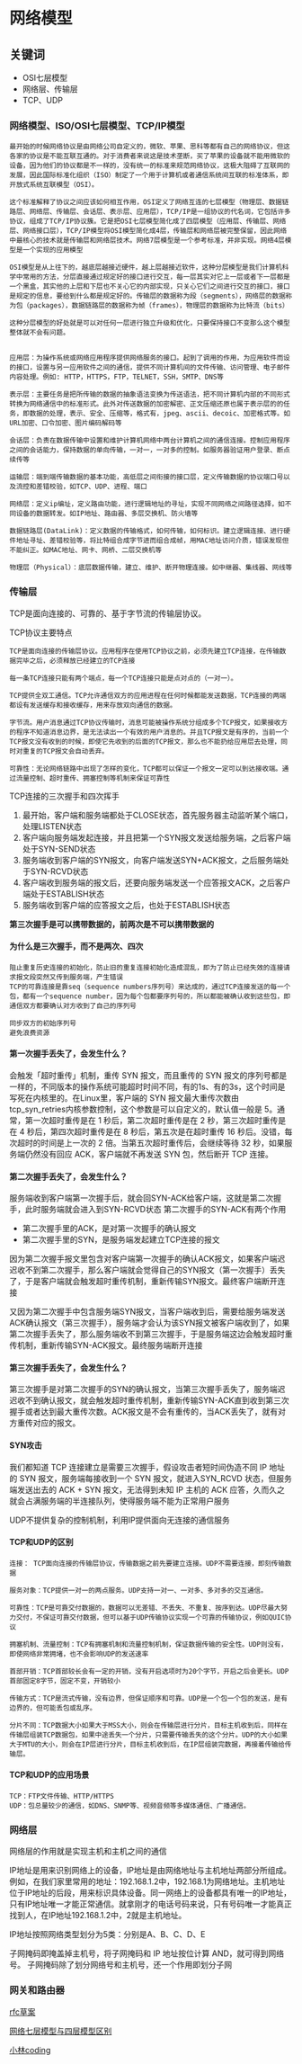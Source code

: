 # 网络模型

## 关键词
- OSI七层模型
- 网络层、传输层
- TCP、UDP

### 网络模型、ISO/OSI七层模型、TCP/IP模型
```
最开始的时候网络协议是由网络公司自定义的，微软、苹果、思科等都有自己的网络协议，但这各家的协议是不能互联互通的。对于消费者来说这是技术垄断，买了苹果的设备就不能用微软的设备，因为他们的协议都是不一样的，没有统一的标准来规范网络协议，这极大阻碍了互联网的发展，因此国际标准化组织（ISO）制定了一个用于计算机或者通信系统间互联的标准体系，即开放式系统互联模型（OSI）。

这个标准解释了协议之间应该如何相互作用，OSI定义了网络互连的七层模型（物理层、数据链路层、网络层、传输层、会话层、表示层、应用层），TCP/IP是一组协议的代名词，它包括许多协议，组成了TCP/IP协议簇。它是把OSI七层模型简化成了四层模型（应用层、传输层、网络层、网络接口层），TCP/IP模型将OSI模型简化成4层，传输层和网络层被完整保留，因此网络中最核心的技术就是传输层和网络层技术。网络7层模型是一个参考标准，并非实现。网络4层模型是一个实现的应用模型

OSI模型是从上往下的，越底层越接近硬件，越上层越接近软件，这种分层模型是我们计算机科学中常用的方法，分层直接通过规定好的接口进行交互，每一层其实对它上一层或者下一层都是一个黑盒，其实他的上层和下层也不关心它的内部实现，只关心它们之间进行交互的接口，接口是规定的信息，要给到什么都是规定好的。传输层的数据称为段（segments），网络层的数据称为包（packages），数据链路层的数据称为帧（frames），物理层的数据称为比特流（bits）

这种分层模型的好处就是可以对任何一层进行独立升级和优化，只要保持接口不变那么这个模型整体就不会有问题。


应用层：为操作系统或网络应用程序提供网络服务的接口。起到了调用的作用，为应用软件而设的接口，设置与另一应用软件之间的通信，提供不同计算机间的文件传输、访问管理、电子邮件内容处理。例如: HTTP，HTTPS，FTP，TELNET，SSH，SMTP、DNS等

表示层：主要任务是把所传输的数据的抽象语法变换为传送语法，把不同计算机内部的不同形式转换为网络通信中的标准形式。此外对传送数据的加密解密、正文压缩还原也属于表示层的的任务，即数据的处理，表示、安全、压缩等，格式有，jpeg、ascii、decoic、加密格式等。如URL加密、口令加密、图片编码解码等

会话层：负责在数据传输中设置和维护计算机网络中两台计算机之间的通信连接。控制应用程序之间的会话能力，保持数据的单向传输，一对一，一对多的控制。如服务器验证用户登录、断点续传等

运输层：端到端传输数据的基本功能，高低层之间衔接的接口层，定义传输数据的协议端口号以及流控和差错校验，如TCP、UDP、进程、端口

网络层：定义ip编址，定义路由功能，进行逻辑地址的寻址，实现不同网络之间路径选择，如不同设备的数据转发。如IP地址、路由器、多层交换机、防火墙等

数据链路层(DataLink)：定义数据的传输格式，如何传输，如何标识。建立逻辑连接、进行硬件地址寻址、差错校验等，将比特组合成字节进而组合成帧，用MAC地址访问介质，错误发现但不能纠正。如MAC地址、网卡、网桥、二层交换机等

物理层（Physical）：底层数据传输，建立、维护、断开物理连接。如中继器、集线器、网线等
```

### 传输层

TCP是面向连接的、可靠的、基于字节流的传输层协议。

TCP协议主要特点
```
TCP是面向连接的传输层协议。应用程序在使用TCP协议之前，必须先建立TCP连接，在传输数据完毕之后，必须释放已经建立的TCP连接

每一条TCP连接只能有两个端点，每一个TCP连接只能是点对点的（一对一）。

TCP提供全双工通信。TCP允许通信双方的应用进程在任何时候都能发送数据，TCP连接的两端都设有发送缓存和接收缓存，用来存放双向通信的数据。

字节流。用户消息通过TCP协议传输时，消息可能被操作系统分组成多个TCP报文，如果接收方的程序不知道消息边界，是无法读出一个有效的用户消息的。并且TCP报文是有序的，当前一个TCP报文没有收到的时候，即使它先收到的后面的TCP报文，那么也不能扔给应用层去处理，同时对重复的TCP报文会自动丢弃。

可靠性：无论网络链路中出现了怎样的变化，TCP都可以保证一个报文一定可以到达接收端。通过流量控制、超时重传、拥塞控制等机制来保证可靠性
```

TCP连接的三次握手和四次挥手
1. 最开始，客户端和服务端都处于CLOSE状态，首先服务器主动监听某个端口，处理LISTEN状态
2. 客户端向服务端发起连接，并且把第一个SYN报文发送给服务端，之后客户端处于SYN-SEND状态
3. 服务端收到客户端的SYN报文，向客户端发送SYN+ACK报文，之后服务端处于SYN-RCVD状态
4. 客户端收到服务端的报文后，还要向服务端发送一个应答报文ACK，之后客户端处于ESTABLISH状态
5. 服务端收到客户端的应答报文之后，也处于ESTABLISH状态

**第三次握手是可以携带数据的，前两次是不可以携带数据的**

#### 为什么是三次握手，而不是两次、四次
```
阻止重复历史连接的初始化，防止旧的重复连接初始化造成混乱，即为了防止已经失效的连接请求报文段突然又传到服务端，产生错误
TCP的可靠连接是靠seq（sequence numbers序列号）来达成的，通过TCP连接发送的每一个包，都有一个sequence number，因为每个包都要序列号的，所以都能被确认收到这些包，即通信双方都要确认对方收到了自己的序列号

同步双方的初始序列号
避免浪费资源
```
#### 第一次握手丢失了，会发生什么？
会触发「超时重传」机制，重传 SYN 报文，而且重传的 SYN 报文的序列号都是一样的，不同版本的操作系统可能超时时间不同，有的1s、有的3s，这个时间是写死在内核里的。在Linux里，客户端的 SYN 报文最大重传次数由 tcp_syn_retries内核参数控制，这个参数是可以自定义的，默认值一般是 5。通常，第一次超时重传是在 1 秒后，第二次超时重传是在 2 秒，第三次超时重传是在 4 秒后，第四次超时重传是在 8 秒后，第五次是在超时重传 16 秒后。没错，每次超时的时间是上一次的 2 倍。当第五次超时重传后，会继续等待 32 秒，如果服务端仍然没有回应 ACK，客户端就不再发送 SYN 包，然后断开 TCP 连接。

#### 第二次握手丢失了，会发生什么？
服务端收到客户端第一次握手后，就会回SYN-ACK给客户端，这就是第二次握手，此时服务端就会进入到SYN-RCVD状态
第二次握手的SYN-ACK有两个作用
- 第二次握手里的ACK，是对第一次握手的确认报文
- 第二次握手里的SYN，是服务端发起建立TCP连接的报文

因为第二次握手报文里包含对客户端第一次握手的确认ACK报文，如果客户端迟迟收不到第二次握手，那么客户端就会觉得自己的SYN报文（第一次握手）丢失了，于是客户端就会触发超时重传机制，重新传输SYN报文。最终客户端断开连接

又因为第二次握手中包含服务端SYN报文，当客户端收到后，需要给服务端发送ACK确认报文（第三次握手），服务端才会认为该SYN报文被客户端收到了，如果第二次握手丢失了，那么服务端收不到第三次握手，于是服务端这边会触发超时重传机制，重新传输SYN-ACK报文。最终服务端断开连接

#### 第三次握手丢失了，会发生什么？
第三次握手是对第二次握手的SYN的确认报文，当第三次握手丢失了，服务端迟迟收不到确认报文，就会触发超时重传机制，重新传输SYN-ACK直到收到第三次握手或者达到最大重传次数。ACK报文是不会有重传的，当ACK丢失了，就有对方重传对应的报文。

#### SYN攻击
我们都知道 TCP 连接建立是需要三次握手，假设攻击者短时间伪造不同 IP 地址的 SYN 报文，服务端每接收到一个 SYN 报文，就进入SYN_RCVD 状态，但服务端发送出去的 ACK + SYN 报文，无法得到未知 IP 主机的 ACK 应答，久而久之就会占满服务端的半连接队列，使得服务端不能为正常用户服务


UDP不提供复杂的控制机制，利用IP提供面向无连接的通信服务

#### TCP和UDP的区别
```
连接： TCP面向连接的传输层协议，传输数据之前先要建立连接。UDP不需要连接，即刻传输数据

服务对象：TCP提供一对一的两点服务。UDP支持一对一、一对多、多对多的交互通信。

可靠性：TCP是可靠交付数据的，数据可以无差错、不丢失、不重复、按序到达。UDP尽最大努力交付，不保证可靠交付数据，但可以基于UDP传输协议实现一个可靠的传输协议，例如QUIC协议

拥塞机制、流量控制：TCP有拥塞机制和流量控制机制，保证数据传输的安全性。UDP则没有，即使网络非常拥堵，也不会影响UDP的发送速率

首部开销：TCP首部较长会有一定的开销，没有开启选项时为20个字节，开启之后会更长。UDP首部固定8字节，固定不变，开销较小

传输方式：TCP是流式传输，没有边界，但保证顺序和可靠。UDP是一个包一个包的发送，是有边界的，但可能丢包或乱序。

分片不同：TCP数据大小如果大于MSS大小，则会在传输层进行分片，目标主机收到后，同样在传输层组装TCP数据包，如果中途丢失一个分片，只需要传输丢失的这个分片。UDP的大小如果大于MTU的大小，则会在IP层进行分片，目标主机收到后，在IP层组装完数据，再接着传输给传输层。
```

#### TCP和UDP的应用场景
```
TCP：FTP文件传输、HTTP/HTTPS
UDP：包总量较少的通信，如DNS、SNMP等、视频音频等多媒体通信、广播通信。
```

### 网络层
网络层的作用就是实现主机和主机之间的通信

IP地址是用来识别网络上的设备，IP地址是由网络地址与主机地址两部分所组成。例如，在我们家里常用的地址：192.168.1.2中，192.168.1为网络地址。主机地址位于IP地址的后段，用来标识具体设备。同一网络上的设备都具有唯一的IP地址，只有IP地址唯一才能正常通信。就拿刚才的电话号码来说，只有号码唯一才能真正找到人，在IP地址192.168.1.2中，2就是主机地址。

IP地址按照网络类型划分为5类：分别是A、B、C、D、E

子网掩码即掩盖掉主机号，将子网掩码和 IP 地址按位计算 AND，就可得到网络号。
子网掩码除了划分网络号和主机号，还一个作用即划分子网


### 网关和路由器

[rfc草案](https://datatracker.ietf.org/doc/html/rfc2616)

[网络七层模型与四层模型区别](https://juejin.cn/post/6844903492763533319)

[小林coding](https://xiaolincoding.com/network/)